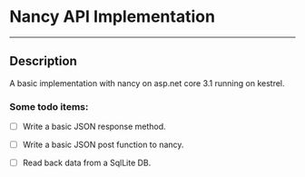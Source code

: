 # Nancy API Implementation
<hr/>

## Description
A basic implementation with nancy on asp.net core 3.1 running on kestrel.

### Some todo items:

- [ ] Write a basic JSON response method.
- [ ] Write a basic JSON post function to nancy.
- [ ] Read back data from a SqlLite DB.


